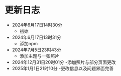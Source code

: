 # 更新日志

- 2024年6月17日14时30分
    - 初始 
- 2024年6月17日13时31分
    - 添加npm
- 2024年7月5日23时43分
    - 添加主题与一张照片  
- 2024年12月31日20时01分
    -添加照片与部分页面更改  
- 2025年1月1日21时10分
    -更改信息以及问题界面完善